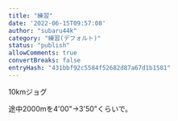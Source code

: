 ```yaml
---
title: "練習"
date: '2022-06-15T09:57:08'
author: "subaru44k"
category: "練習(デフォルト)"
status: "publish"
allowComments: true
convertBreaks: false
entryHash: "431bbf92c5584f52682d87a67d1b1581"
---
```

10kmジョグ

途中2000mを4'00"→3'50"くらいで。
